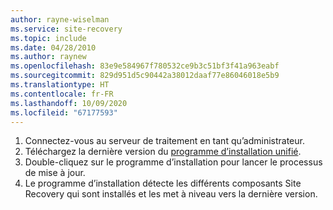 ```yaml
---
author: rayne-wiselman
ms.service: site-recovery
ms.topic: include
ms.date: 04/28/2010
ms.author: raynew
ms.openlocfilehash: 83e9e584967f780532ce9b3c51bf3f41a963eabf
ms.sourcegitcommit: 829d951d5c90442a38012daaf77e86046018e5b9
ms.translationtype: HT
ms.contentlocale: fr-FR
ms.lasthandoff: 10/09/2020
ms.locfileid: "67177593"
---
```

1. Connectez-vous au serveur de traitement en tant qu’administrateur.
2. Téléchargez la dernière version du [programme d’installation unifié](https://aka.ms/unifiedinstaller).
3. Double-cliquez sur le programme d’installation pour lancer le processus de mise à jour.
4. Le programme d’installation détecte les différents composants Site Recovery qui sont installés et les met à niveau vers la dernière version.
